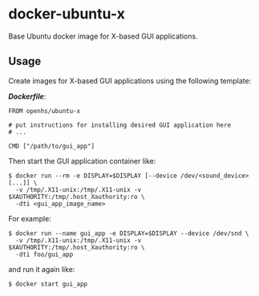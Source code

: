 # docker-ubuntu-x

Base Ubuntu docker image for X-based GUI applications.



## Usage

Create images for X-based GUI applications using the following template:

___Dockerfile___:

    FROM openhs/ubuntu-x

    # put instructions for installing desired GUI application here
    # ...
    
    CMD ["/path/to/gui_app"]

Then start the GUI application container like:

    $ docker run --rm -e DISPLAY=$DISPLAY [--device /dev/<sound_device> [...]] \
      -v /tmp/.X11-unix:/tmp/.X11-unix -v $XAUTHORITY:/tmp/.host_Xauthority:ro \
      -dti <gui_app_image_name>
      
For example:

    $ docker run --name gui_app -e DISPLAY=$DISPLAY --device /dev/snd \
      -v /tmp/.X11-unix:/tmp/.X11-unix -v $XAUTHORITY:/tmp/.host_Xauthority:ro \
      -dti foo/gui_app
      
and run it again like:

    $ docker start gui_app
